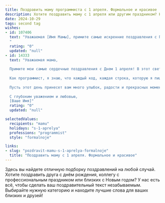 ```yaml
---
title: Поздравить маму программиста с 1 апреля. Формальное и красивое
description: Хотите поздравить маму с 1 апреля или другим праздником? Наш ИИ создаст незабываемое поздравление, а вы обязательно выделитесь среди других.  
date: 2024-10-29
tags: second tag
wishes:
- id: 107406
  text: "Уважаемая [Имя Мамы], примите самые искренние поздравления с Первым апреля! Желаю Вам в этот день, наполненный шутками и улыбками,  оставаться  неизменно  спокойной и  рассудительной, как опытный программист перед сложной задачей. Пусть  Ваша жизнь будет  наполнена  яркими  и  позитивными  событиями,  а  каждый  день  приносит  новые  успехи  и  достижения! Счастья, здоровья и благополучия!
  "
  rating: "0"
  updated: "null"
- id: 14333
  text: "Уважаемая мама,
  
  Примите мои самые сердечные поздравления с Днем 1 апреля! В этот светлый и радостный день я хочу выразить вам глубокую признательность за вашу неутомимую заботу, поддержку и любовь. Ваш опыт и мудрость всегда являются для меня примером и руководством.
  
  Как программист, я знаю, что каждый код, каждая строка, которую я пишу, несет в себе частичку вашего вдохновения и понимания. Ваша вера в мои силы и стремление к знаниям всегда помогали мне преодолевать трудности и достигать новых высот.
  
  Пусть этот день принесет вам много улыбок, радости и прекрасных моментов, которые останутся в вашем сердце навсегда. Я с нетерпением жду возможности разделить с вами еще больше счастливых мгновений и продолжить наше путешествие по жизни с любовью и уважением.
  
  С глубоким уважением и любовью,
  [Ваше Имя]"
  rating: "0"
  updated: "null"

selectedValues:
  recipients: "mamu"
  holidays: "s-1-aprelya"
  professions: "programmist"
  style: "formalnoje"

links:
- slug: "pozdravit-mamu-s-1-aprelya-formalnoje"
  title: "Поздравить маму с 1 апреля. Формальное и красивое"
---
```


Здесь вы найдете отличную подборку поздравлений на любой случай.
Хотите поздравить друга с днём рождения, коллегу с профессиональным праздником или близких с Новым годом? У нас есть всё, чтобы сделать ваш поздравительный текст незабываемым. Выбирайте нужную категорию и находите лучшие слова для ваших близких и друзей!
